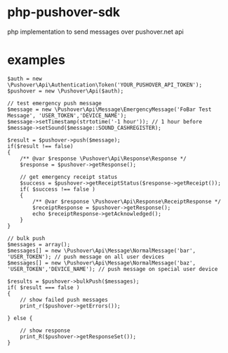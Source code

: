 php-pushover-sdk
================

php implementation to send messages over pushover.net api


examples
================


    $auth = new \Pushover\Api\Authentication\Token('YOUR_PUSHOVER_API_TOKEN');
    $pushover = new \Pushover\Api($auth);

    // test emergency push message
    $message = new \Pushover\Api\Message\EmergencyMessage('FoBar Test Message', 'USER_TOKEN','DEVICE_NAME');
    $message->setTimestamp(strtotime('-1 hour')); // 1 hour before
    $message->setSound($message::SOUND_CASHREGISTER);

    $result = $pushover->push($message);
    if($result !== false)
    {
        /** @var $response \Pushover\Api\Response\Response */
        $response = $pushover->getResponse();

        // get emergency receipt status
        $success = $pushover->getReceiptStatus($response->getReceipt());
        if( $success !== false )
        {
            /** @var $response \Pushover\Api\Response\ReceiptResponse */
            $receiptResponse = $pushover->getResponse();
            echo $receiptResponse->getAcknowledged();
        }
    }

    // bulk push
    $messages = array();
    $messages[] = new \Pushover\Api\Message\NormalMessage('bar', 'USER_TOKEN'); // push message on all user devices
    $messages[] = new \Pushover\Api\Message\NormalMessage('baz', 'USER_TOKEN','DEVICE_NAME'); // push message on special user device

    $results = $pushover->bulkPush($messages);
    if( $result === false )
    {
        // show failed push messages
        print_r($pushover->getErrors());

    } else {

        // show response
        print_R($pushover->getResponseSet());
    }
